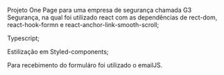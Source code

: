 Projeto One Page para uma empresa de segurança chamada G3 Segurança, na qual foi utilizado react com as dependências de rect-dom, 
react-hook-formn e react-anchor-link-smooth-scroll;

Typescript;

Estilização em Styled-components;

Para recebimento do formuláro foi utilizado o emailJS.
